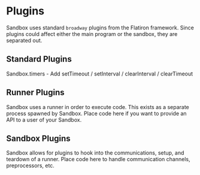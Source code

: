 # Plugins

Sandbox uses standard `broadway` plugins from the Flatiron framework.
Since plugins could affect either the main program or the sandbox, they are separated out.

## Standard Plugins

Sandbox.timers - Add setTimeout / setInterval / clearInterval / clearTimeout

## Runner Plugins

Sandbox uses a runner in order to execute code.
This exists as a separate process spawned by Sandbox.
Place code here if you want to provide an API to a user of your Sandbox.

## Sandbox Plugins

Sandbox allows for plugins to hook into the communications, setup, and teardown of a runner.
Place code here to handle communication channels, preprocessors, etc.
